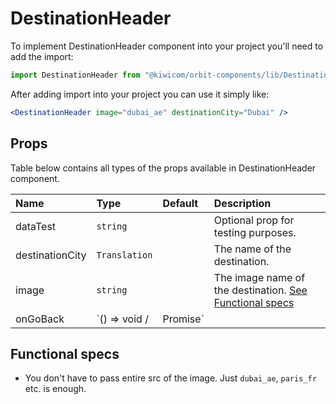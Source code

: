 # DestinationHeader

To implement DestinationHeader component into your project you'll need to add the import:

```jsx
import DestinationHeader from "@kiwicom/orbit-components/lib/DestinationHeader";
```

After adding import into your project you can use it simply like:

```jsx
<DestinationHeader image="dubai_ae" destinationCity="Dubai" />
```

## Props

Table below contains all types of the props available in DestinationHeader component.

| Name            | Type          | Default  | Description                                                                  |
| :-------------- | :------------ | :------- | :--------------------------------------------------------------------------- |
| dataTest        | `string`      |          | Optional prop for testing purposes.                                          |
| destinationCity | `Translation` |          | The name of the destination.                                                 |
| image           | `string`      |          | The image name of the destination. [See Functional specs](#functional-specs) |
| onGoBack        | `() => void / | Promise` |                                                                              | Function for handling onGoBack event. |

## Functional specs

- You don't have to pass entire src of the image. Just `dubai_ae`, `paris_fr` etc. is enough.
